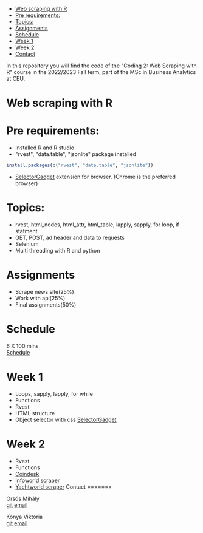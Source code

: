 -   [Web scraping with R](#web-scraping-with-r)
-   [Pre requirements:](#pre-requirements)
-   [Topics:](#topics)
-   [Assignments](#assignments)
-   [Schedule](#schedule)
-   [Week 1](#week-1)
-   [Week 2](#week-2)
-   [Contact](#contact)

In this repository you will find the code of the "Coding 2: Web Scraping with R" course in the 2022/2023 Fall term, part of the MSc in Business Analytics at CEU.

Web scraping with R
===================

Pre requirements:
=================

-   Installed R and R studio
-   "rvest", "data.table", "jsonlite" package installed

``` r
install.packages(c("rvest", "data.table", "jsonlite"))
```

-   [SelectorGadget](https://chrome.google.com/webstore/detail/selectorgadget/mhjhnkcfbdhnjickkkdbjoemdmbfginb) extension for browser. (Chrome is the preferred browser)

Topics:
=======

-   rvest, html\_nodes, html\_attr, html\_table, lapply, sapply, for loop, if statment
-   GET, POST, ad header and data to requests
-   Selenium
-   Multi threading with R and python

Assignments
===========

-   Scrape news site(25%)
-   Work with api(25%)
-   Final assignments(50%)

Schedule
========

6 X 100 mins<br> [Schedule](https://sites.google.com/a/ceuecon.org/course-schedules/business-analytics-1)

Week 1
======

-   Loops, sapply, lapply, for while
-   Functions
-   Rvest
-   HTML structure
-   Object selector with css [SelectorGadget](https://chrome.google.com/webstore/detail/selectorgadget/mhjhnkcfbdhnjickkkdbjoemdmbfginb)

Week 2
======

-   Rvest
-   Functions
-   [Coindesk](week-2#coindesk)
-   [Infoworld scraper](week-2#infoworld-scraper)
-   [Yachtworld scraper](week-2#yachtworld-scraper)
Contact
=======

Orsós Mihály<br> [git](https://github.com/misrori) [email](mailto:orsosM@ceu.edu)

Kónya Viktória<br> [git](https://github.com/viktoriakonya) [email](mailto:konyav@ceu.edu)
